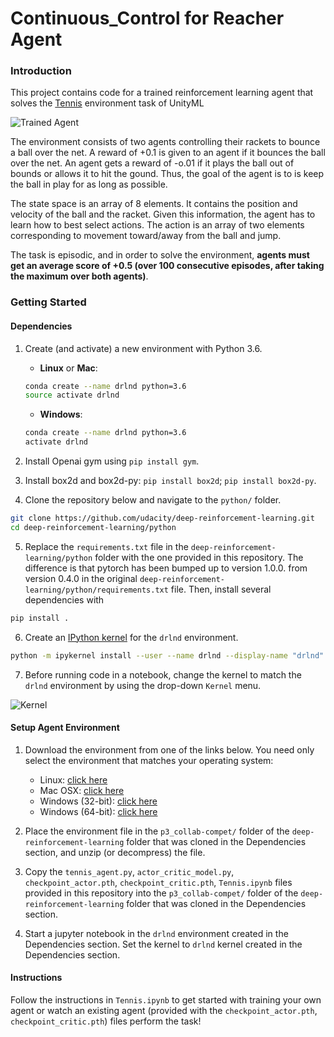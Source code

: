 [//]: # (Image References)

[image1]: https://user-images.githubusercontent.com/10624937/42135623-e770e354-7d12-11e8-998d-29fc74429ca2.gif "Trained Agent"
[image2]: https://user-images.githubusercontent.com/10624937/42386929-76f671f0-8106-11e8-9376-f17da2ae852e.png "Kernel"

# Continuous_Control for Reacher Agent

### Introduction

This project contains code for a trained reinforcement learning agent that solves the [Tennis](https://github.com/Unity-Technologies/ml-agents/blob/master/docs/Learning-Environment-Examples.md#tennis) environment task of UnityML 

![Trained Agent][image1]

  
The environment consists of two agents controlling their rackets to bounce a ball over the net. A reward of +0.1 is given to an agent if it bounces the ball over the net. An agent gets a reward of -o.01 if it plays the ball out of bounds or allows it to hit the gound. Thus, the goal of the agent is to is keep the ball in play for as long as possible.

The state space is an array of 8 elements. It contains the position and velocity of the ball and the racket. Given this information, the agent has to learn how to best select actions. The action is an array of two elements corresponding to movement toward/away from the ball and jump. 

The task is episodic, and in order to solve the environment, **agents must get an average score of +0.5 (over 100 consecutive episodes, after taking the maximum over both agents)**. 


### Getting Started

#### Dependencies
1. Create (and activate) a new environment with Python 3.6.

	- __Linux__ or __Mac__: 
	```bash
	conda create --name drlnd python=3.6
	source activate drlnd
	```
	- __Windows__: 
	```bash
	conda create --name drlnd python=3.6 
	activate drlnd
	```
2. Install Openai gym using `pip install gym`.
3. Install box2d and box2d-py: `pip install box2d`; `pip install box2d-py`. 
4. Clone the repository below and navigate to the `python/` folder.
```bash
git clone https://github.com/udacity/deep-reinforcement-learning.git
cd deep-reinforcement-learning/python
```
5. Replace the `requirements.txt` file in the `deep-reinforcement-learning/python` folder with the one provided in this repository. The difference is that pytorch has been bumped up to version 1.0.0. from version 0.4.0 in the original `deep-reinforcement-learning/python/requirements.txt` file. Then, install several dependencies with 

```bash
pip install .
```

6. Create an [IPython kernel](http://ipython.readthedocs.io/en/stable/install/kernel_install.html) for the `drlnd` environment. 

```bash
python -m ipykernel install --user --name drlnd --display-name "drlnd"
```

7. Before running code in a notebook, change the kernel to match the `drlnd` environment by using the drop-down `Kernel` menu. 

![Kernel][image2]

#### Setup Agent Environment

1. Download the environment from one of the links below.  You need only select the environment that matches your operating system:
    - Linux: [click here](https://s3-us-west-1.amazonaws.com/udacity-drlnd/P3/Tennis/Tennis_Linux.zip)
    - Mac OSX: [click here](https://s3-us-west-1.amazonaws.com/udacity-drlnd/P3/Tennis/Tennis.app.zip)
    - Windows (32-bit): [click here](https://s3-us-west-1.amazonaws.com/udacity-drlnd/P3/Tennis/Tennis_Windows_x86.zip)
    - Windows (64-bit): [click here](https://s3-us-west-1.amazonaws.com/udacity-drlnd/P3/Tennis/Tennis_Windows_x86_64.zip)
        
        

2. Place the environment file in the `p3_collab-compet/` folder of the `deep-reinforcement-learning` folder that was cloned in the Dependencies section, and unzip (or decompress) the file.

3. Copy the `tennis_agent.py`, `actor_critic_model.py`, `checkpoint_actor.pth`, `checkpoint_critic.pth`, `Tennis.ipynb` files provided in this repository into the `p3_collab-compet/` folder of the `deep-reinforcement-learning` folder that was cloned in the Dependencies section. 

4. Start a jupyter notebook in the `drlnd` environment created in the Dependencies section. Set the kernel to `drlnd` kernel created in the Dependencies section.

#### Instructions

Follow the instructions in `Tennis.ipynb` to get started with training your own agent or watch an existing agent (provided  with the `checkpoint_actor.pth`, `checkpoint_critic.pth`) files perform the task!

